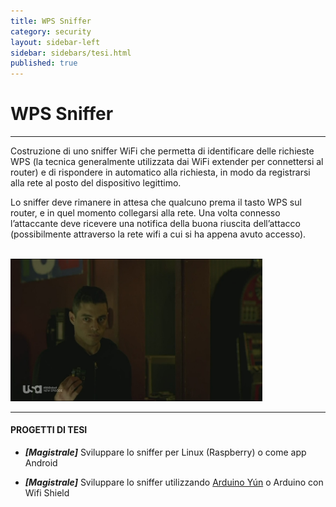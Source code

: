 ```yaml
---
title: WPS Sniffer
category: security
layout: sidebar-left
sidebar: sidebars/tesi.html
published: true
---
```


# WPS Sniffer
-------------

Costruzione di uno sniffer WiFi che permetta di identificare delle
richieste WPS (la tecnica generalmente utilizzata dai WiFi extender per
connettersi al router) e di rispondere in automatico alla richiesta, in
modo da registrarsi alla rete al posto del dispositivo legittimo.

Lo sniffer deve rimanere in attesa che qualcuno prema il tasto WPS sul
router, e in quel momento collegarsi alla rete. Una volta connesso
l’attaccante deve ricevere una notifica della buona riuscita
dell’attacco (possibilmente attraverso la rete wifi a cui si ha appena
avuto accesso).

<br>
<img class="img-responsive center-block"
     width="80%"
     src="/assets/images/mrrobot_raspberry.jpg" />
<br>


---------------------
#### PROGETTI DI TESI

-   ***\[Magistrale\]*** Sviluppare lo sniffer per Linux (Raspberry) o
    come app Android

-   ***\[Magistrale\]*** Sviluppare lo sniffer utilizzando [Arduino
    Yún](https://www.arduino.cc/en/Main/ArduinoBoardYun) o Arduino
    con Wifi Shield
